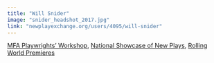 ```yaml
---
title: "Will Snider"
image: "snider_headshot_2017.jpg"
link: "newplayexchange.org/users/4095/will-snider"
---
```


[MFA Playwrights’ Workshop](/programs/mfa-playwrights-workshop), [National Showcase of New Plays](/programs/national-showcase-of-new-plays), [Rolling World Premieres](/programs/rolling-world-premieres)
